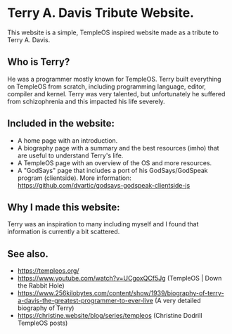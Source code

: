 # Terry A. Davis Tribute Website.
This website is a simple, TempleOS inspired website made as a tribute to Terry A. Davis.
## Who is Terry?
He was a programmer mostly known for TempleOS. Terry built everything on TempleOS from scratch, including programming language, editor, compiler and kernel. Terry was very talented, but unfortunately he suffered from schizophrenia and this impacted his life severely.
## Included in the website:
* A home page with an introduction.
* A biography page with a summary and the best resources (imho) that are useful to understand Terry's life.
* A TempleOS page with an overview of the OS and more resources.
* A "GodSays" page that includes a port of his GodSays/GodSpeak program (clientside). More information: https://github.com/dvartic/godsays-godspeak-clientside-js
## Why I made this website:
Terry was an inspiration to many including myself and I found that information is currently a bit scattered.
## See also.
* https://templeos.org/
* https://www.youtube.com/watch?v=UCgoxQCf5Jg (TempleOS | Down the Rabbit Hole)
* https://www.256kilobytes.com/content/show/1939/biography-of-terry-a-davis-the-greatest-programmer-to-ever-live (A very detailed biography of Terry)
* https://christine.website/blog/series/templeos (Christine Dodrill TempleOS posts)